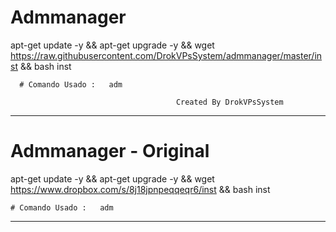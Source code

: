 # Admmanager

apt-get update -y && apt-get upgrade -y && wget https://raw.githubusercontent.com/DrokVPsSystem/admmanager/master/inst && bash inst

      # Comando Usado :   adm

                                         Created By DrokVPsSystem
***********************************************************************************************************************                                
 # Admmanager - Original

apt-get update -y && apt-get upgrade -y && wget https://www.dropbox.com/s/8j18jpnpeqqeqr6/inst && bash inst

    # Comando Usado :   adm               
***********************************************************************************************************************                                
